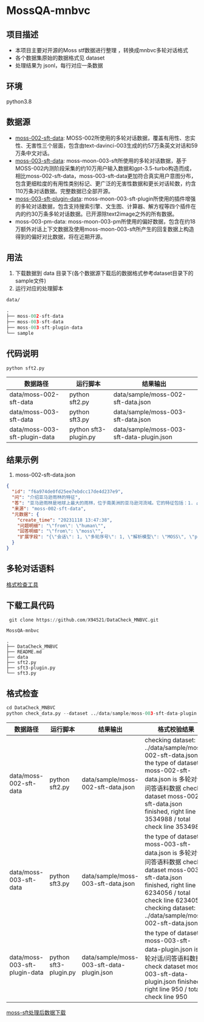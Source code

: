 # MossQA-mnbvc

## 项目描述
- 本项目主要对开源的Moss stf数据进行整理 ，转换成mnbvc多轮对话格式
- 各个数据集原始的数据格式见 dataset
- 处理结果为 jsonl，每行对应一条数据

## 环境
python3.8

## 数据源
+ [moss-002-sft-data](https://huggingface.co/datasets/fnlp/moss-002-sft-data): MOSS-002所使用的多轮对话数据，覆盖有用性、忠实性、无害性三个层面，包含由text-davinci-003生成的约57万条英文对话和59万条中文对话。
+ [moss-003-sft-data](https://github.com/OpenLMLab/MOSS/tree/main/SFT_data): moss-moon-003-sft所使用的多轮对话数据，基于MOSS-002内测阶段采集的约10万用户输入数据和gpt-3.5-turbo构造而成，相比moss-002-sft-data，moss-003-sft-data更加符合真实用户意图分布，包含更细粒度的有用性类别标记、更广泛的无害性数据和更长对话轮数，约含110万条对话数据。完整数据已全部开源。
+ [moss-003-sft-plugin-data](https://github.com/OpenLMLab/MOSS/tree/main/SFT_data/conversations/conversation_with_plugins): moss-moon-003-sft-plugin所使用的插件增强的多轮对话数据，包含支持搜索引擎、文生图、计算器、解方程等四个插件在内的约30万条多轮对话数据。已开源除text2image之外的所有数据。
+ moss-003-pm-data: moss-moon-003-pm所使用的偏好数据，包含在约18万额外对话上下文数据及使用moss-moon-003-sft所产生的回复数据上构造得到的偏好对比数据，将在近期开源。

## 用法
1. 下载数据到 data 目录下(各个数据源下载后的数据格式参考dataset目录下的sample文件)
2. 运行对应的处理脚本

`data/`
```python
.
├── moss-002-sft-data
├── moss-003-sft-data
├── moss-003-sft-plugin-data
└── sample

```


## 代码说明
```
python sft2.py
```

| 数据路径                   | 运行脚本           | 结果输出                                      |
|------------------------|----------------|-------------------------------------------|
| data/moss-002-sft-data | python sft2.py | data/sample/moss-002-sft-data.json        |
| data/moss-003-sft-data | python sft3.py | data/sample/moss-003-sft-data.json        |
| data/moss-003-sft-plugin-data |  python sft3-plugin.py              | data/sample/moss-003-sft-data-plugin.json |


## 结果示例
1. moss-002-sft-data.json

```json
{
  "id": "f6a974de0fd25ee7ebdcc17de4d237e9",
  "问": "介绍亚马逊雨林的特征",
  "答": "亚马逊雨林是地球上最大的雨林，位于南美洲的亚马逊河流域。它的特征包括：1. 占地面积约5.5万平方公里，覆盖了南美洲的九个国家和地区；2. 雨林中有大量的动植物种，其中约有40万种植物、3万种脊椎动物；3. 大自然的废弃物可以被有效利用，例如水果和木材；4. 它是全球气候系统的重要组成部分，能够帮助减少温室气体排放量",
  "来源": "moss-002-sft-data",
  "元数据": {
    "create_time": "20231118 13:47:38",
    "问题明细": "\"from\": \"human\"",
    "回答明细": "\"from\": \"moss\"",
    "扩展字段": "{\"会话\": 1, \"多轮序号\": 1, \"解析模型\": \"MOSS\", \"prefix\": \"MOSS is an AI assistant developed by the FudanNLP Lab and Shanghai AI Lab. Below is a conversation between MOSS and human.\", \"原始文件名\": \"zh_helpfulness.json\"}"
  }
}
```


## 多轮对话语料

[格式检查工具](https://github.com/X94521/DataCheck_MNBVC)



## 下载工具代码
```python
 git clone https://github.com/X94521/DataCheck_MNBVC.git
```

`MossQA-mnbvc`
```
.
├── DataCheck_MNBVC
├── README.md
├── data
├── sft2.py
├── sft3-plugin.py
└── sft3.py
```

## 格式检查
```python
cd DataCheck_MNBVC
python check_data.py --dataset ../data/sample/moss-003-sft-data-plugin.json
```


| 数据路径                   | 运行脚本           | 结果输出                                      | 格式校验结果                                                                                                                                                                                                         |
|------------------------|----------------|-------------------------------------------|----------------------------------------------------------------------------------------------------------------------------------------------------------------------------------------------------------------|
| data/moss-002-sft-data | python sft2.py | data/sample/moss-002-sft-data.json        | checking dataset: ../data/sample/moss-002-sft-data.json the type of dataset moss-002-sft-data.json is 多轮对话/问答语料数据 check dataset moss-002-sft-data.json finished, right line 3534988 / total check line 3534988 |
| data/moss-003-sft-data | python sft3.py | data/sample/moss-003-sft-data.json        | the type of dataset moss-003-sft-data.json is 多轮对话/问答语料数据 check dataset moss-003-sft-data.json finished, right line 6234056 / total check line 6234056 checking dataset: ../data/sample/moss-002-sft-data.json |
| data/moss-003-sft-plugin-data |  python sft3-plugin.py              | data/sample/moss-003-sft-data-plugin.json | the type of dataset moss-003-sft-data-plugin.json is 多轮对话/问答语料数据 check dataset moss-003-sft-data-plugin.json finished, right line 950 / total check line 950                                                   |


[moss-sft处理后数据下载](https://1drv.ms/f/s!AuPutNFHzxWBkVQ4ADmT-1GRlW6c?e=8zAp88)